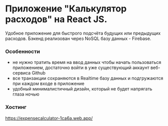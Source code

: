# Приложение "Калькулятор расходов" на React JS.

Удобное приложение для быстрого подсчёта будущих или предыдущих расходов. Бэкенд реализован через NoSQL базу данных - Firebase. 

### Особенности
- не нужно тратить время на ввод данных чтобы начать пользоваться приложением, достаточно войти в уже существующий аккаунт веб-сервиса Github
- все транзакции сохраняются в Realtime базу данных и подгружаются при каждом входе в приложение
- удобный минималистичный дизайн, который не будет напрягать глаза ночью

### Хостинг
https://expensecalculator-1ca6a.web.app/
